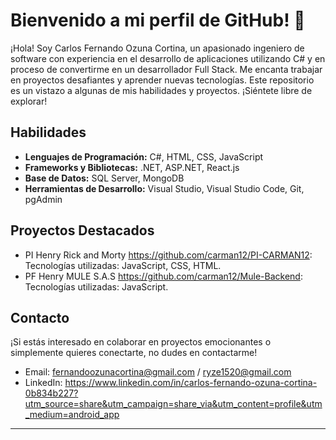 # Bienvenido a mi perfil de GitHub! 👋

¡Hola! Soy Carlos Fernando Ozuna Cortina, un apasionado ingeniero de software con experiencia en el desarrollo de aplicaciones utilizando C# y en proceso de convertirme en un desarrollador Full Stack. Me encanta trabajar en proyectos desafiantes y aprender nuevas tecnologías. Este repositorio es un vistazo a algunas de mis habilidades y proyectos. ¡Siéntete libre de explorar!

## Habilidades

- **Lenguajes de Programación:** C#, HTML, CSS, JavaScript
- **Frameworks y Bibliotecas:** .NET, ASP.NET, React.js
- **Base de Datos:** SQL Server, MongoDB
- **Herramientas de Desarrollo:** Visual Studio, Visual Studio Code, Git, pgAdmin

## Proyectos Destacados

- PI Henry Rick and Morty https://github.com/carman12/PI-CARMAN12: Tecnologías utilizadas: JavaScript, CSS, HTML.
- PF Henry MULE S.A.S https://github.com/carman12/Mule-Backend: Tecnologías utilizadas: JavaScript.

## Contacto

¡Si estás interesado en colaborar en proyectos emocionantes o simplemente quieres conectarte, no dudes en contactarme!

- Email: fernandoozunacortina@gmail.com / ryze1520@gmail.com
- LinkedIn: https://www.linkedin.com/in/carlos-fernando-ozuna-cortina-0b834b227?utm_source=share&utm_campaign=share_via&utm_content=profile&utm_medium=android_app
---


